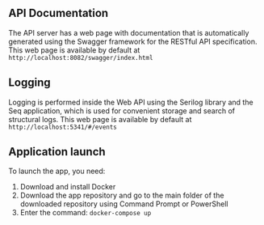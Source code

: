 ## API Documentation
The API server has a web page with documentation that is automatically generated using the Swagger framework for the RESTful API specification. This web page is 
available by default at `http://localhost:8082/swagger/index.html`

## Logging
Logging is performed inside the Web API using the Serilog library and the Seq application, which is used for convenient storage and 
search of structural logs. This web page is available by default at `http://localhost:5341/#/events`


## Application launch
To launch the app, you need:
1.  Download and install Docker
2.  Download the app repository and go to the main folder of the downloaded repository using Command Prompt or PowerShell
3.  Enter the command: `docker-compose up`
